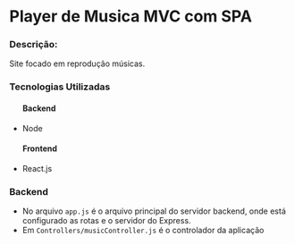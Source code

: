 # Player de Musica MVC com SPA

<h3>Descrição:</h3>
<p>Site focado em reprodução músicas.</p>

<h3>Tecnologias Utilizadas</h3>
<ul>
  <h4>Backend</h4>
  <li>Node</li>
</ul>
<ul>
  <h4>Frontend</h4>
  <li>React.js</li>
</ul>

<h3>Backend</h3>
<ul>
  <li>
    No arquivo <code>app.js</code> é o arquivo principal do servidor backend, onde está configurado as rotas e o servidor do Express.
  </li>
  <li>
    Em <code>Controllers/musicController.js</code> é o controlador da aplicação
  </li>
</ul>
